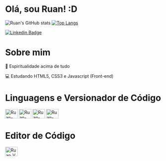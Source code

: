 # Olá, sou Ruan! :D

![Ruan's GitHub stats](https://github-readme-stats.vercel.app/api?username=RSG27&theme=algolia&show_icons=true)
[![Top Langs](https://github-readme-stats.vercel.app/api/top-langs/?username=RSG27&layout=compact=RSG27&theme=algolia)](https://github.com/anuraghazr/github-readme-stats)



[![Linkedin Badge](https://img.shields.io/badge/-LinkedIn-blue?style=flat-square&logo=Linkedin&logoColor=white&link=https://www.linkedin.com/in/ruan-silva-gaspar-a13a89226/)](https://www.linkedin.com/in/ruan-silva-gaspar-a13a89226/)

# Sobre mim

🙏 Espiritualidade acima de tudo

💻 Estudando HTML5, CSS3 e Javascript (Front-end)
<br>

# Linguagens e Versionador de Código

<div style: "dipslay: inline-block;">
<img align="center" alt="Ruan-HTML" height="30" width="40" src="https://cdn.jsdelivr.net/gh/devicons/devicon/icons/html5/html5-original.svg" />
<img align="center" alt="Ruan-CSS" height="30" width="40" src="https://cdn.jsdelivr.net/gh/devicons/devicon/icons/css3/css3-original.svg" />
<img align="center" alt="Ruan-CSS" height="30" width="40" src="https://cdn.jsdelivr.net/gh/devicons/devicon/icons/javascript/javascript-plain.svg" />
<img align="center" alt="Ruan-CSS" height="30" width="40" src="https://cdn.jsdelivr.net/gh/devicons/devicon/icons/git/git-original.svg" />
</div>

# Editor de Código

<img height="30" width="40" src="https://cdn.jsdelivr.net/gh/devicons/devicon/icons/vscode/vscode-original.svg" alt="Ruan_VSCode" />



